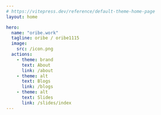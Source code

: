 ```yaml
---
# https://vitepress.dev/reference/default-theme-home-page
layout: home

hero:
  name: "oribe.work"
  tagline: oribe / oribe1115
  image:
    src: /icon.png
  actions:
    - theme: brand
      text: About
      link: /about
    - theme: alt
      text: Blogs
      link: /blogs
    - theme: alt
      text: Slides
      link: /slides/index
---
```


